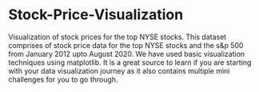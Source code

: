 # Stock-Price-Visualization
Visualization of stock prices for the top NYSE stocks.
This dataset comprises of stock price data for the top NYSE stocks and the s&p 500 from January 2012 upto August 2020.
We have used basic visualization techniques using matplotlib. 
It is a great source to learn if you are starting with your data visualization journey as it also contains multiple mini challenges for you to go through.
